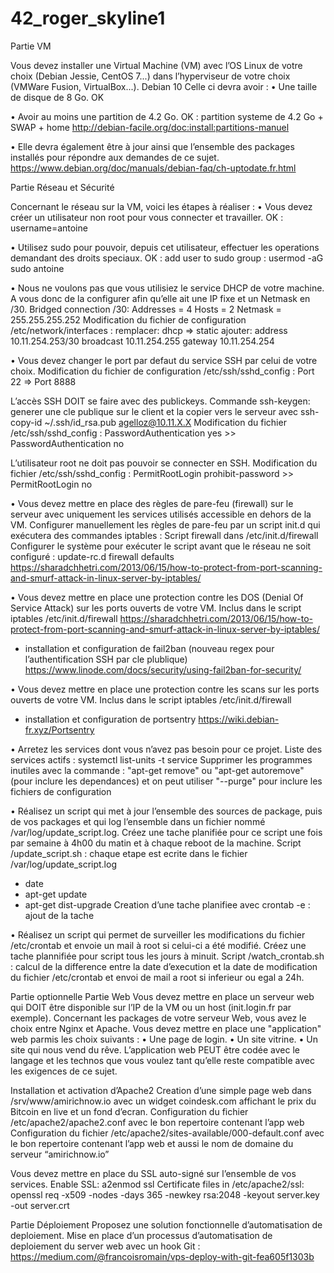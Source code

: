 # 42_roger_skyline1

Partie VM

Vous devez installer une Virtual Machine (VM) avec l’OS Linux de votre choix (Debian Jessie, CentOS 7...) dans l’hyperviseur de votre choix (VMWare Fusion, VirtualBox...).  Debian 10
Celle ci devra avoir : 
• Une taille de disque de 8 Go.  OK

• Avoir au moins une partition de 4.2 Go. OK : partition systeme de 4.2 Go + SWAP + home
http://debian-facile.org/doc:install:partitions-manuel

• Elle devra également être à jour ainsi que l’ensemble des packages installés pour répondre aux demandes de ce sujet.
https://www.debian.org/doc/manuals/debian-faq/ch-uptodate.fr.html

Partie Réseau et Sécurité 

Concernant le réseau sur la VM, voici les étapes à réaliser : 
• Vous devez créer un utilisateur non root pour vous connecter et travailler. 
OK : username=antoine

• Utilisez sudo pour pouvoir, depuis cet utilisateur, effectuer les operations demandant des droits speciaux. 
OK : add user to sudo group : usermod -aG sudo antoine

• Nous ne voulons pas que vous utilisiez le service DHCP de votre machine. A vous donc de la configurer afin qu’elle ait une IP fixe et un Netmask en /30.
Bridged connection
/30: Addresses = 4 Hosts = 2 Netmask = 255.255.255.252
Modification du fichier de configuration /etc/network/interfaces :
remplacer: dhcp => static
ajouter:
address 10.11.254.253/30
broadcast 10.11.254.255
gateway 10.11.254.254

• Vous devez changer le port par defaut du service SSH par celui de votre choix. 
Modification du fichier de configuration /etc/ssh/sshd_config : Port 22 => Port 8888

L’accès SSH DOIT se faire avec des publickeys. 
Commande ssh-keygen: generer une cle publique sur le client et la copier vers le serveur avec ssh-copy-id ~/.ssh/id_rsa.pub agelloz@10.11.X.X
Modification du fichier /etc/ssh/sshd_config : PasswordAuthentication yes >> PasswordAuthentication no

L’utilisateur root ne doit pas pouvoir se connecter en SSH.
Modification du fichier /etc/ssh/sshd_config : PermitRootLogin prohibit-password >> PermitRootLogin no

• Vous devez mettre en place des règles de pare-feu (firewall) sur le serveur avec uniquement les services utilisés accessible en dehors de la VM.
Configurer manuellement les règles de pare-feu par un script init.d qui exécutera des commandes iptables : Script firewall dans /etc/init.d/firewall
Configurer le système pour exécuter le script avant que le réseau ne soit configuré : update-rc.d firewall defaults
https://sharadchhetri.com/2013/06/15/how-to-protect-from-port-scanning-and-smurf-attack-in-linux-server-by-iptables/

• Vous devez mettre en place une protection contre les DOS (Denial Of Service Attack) sur les ports ouverts de votre VM. 
Inclus dans le script iptables /etc/init.d/firewall
https://sharadchhetri.com/2013/06/15/how-to-protect-from-port-scanning-and-smurf-attack-in-linux-server-by-iptables/
+ installation et configuration de fail2ban (nouveau regex pour l’authentification SSH par cle plublique)
https://www.linode.com/docs/security/using-fail2ban-for-security/

• Vous devez mettre en place une protection contre les scans sur les ports ouverts de votre VM. 
Inclus dans le script iptables /etc/init.d/firewall
+ installation et configuration de portsentry
https://wiki.debian-fr.xyz/Portsentry

• Arretez les services dont vous n’avez pas besoin pour ce projet. 
Liste des services actifs : systemctl list-units -t service
Supprimer les programmes inutiles avec la commande : "apt-get remove" ou "apt-get autoremove" (pour inclure les dependances) et on peut utiliser "--purge" pour inclure les fichiers de configuration

• Réalisez un script qui met à jour l’ensemble des sources de package, puis de vos packages et qui log l’ensemble dans un fichier nommé /var/log/update_script.log. Créez une tache planifiée pour ce script une fois par semaine à 4h00 du matin et à chaque reboot de la machine. 
Script /update_script.sh : chaque etape est ecrite dans le fichier /var/log/update_script.log
- date
- apt-get update
- apt-get dist-upgrade
Creation d’une tache planifiee avec crontab -e : ajout de la tache 

• Réalisez un script qui permet de surveiller les modifications du fichier /etc/crontab et envoie un mail à root si celui-ci a été modifié. Créez une tache plannifiée pour script tous les jours à minuit.
Script /watch_crontab.sh : calcul de la difference entre la date d’execution et la date de modification du fichier /etc/crontab et envoi de mail a root si inferieur ou egal a 24h. 

Partie optionnelle 
Partie Web
Vous devez mettre en place un serveur web qui DOIT être disponible sur l’IP de la VM ou un host (init.login.fr par exemple). 
Concernant les packages de votre serveur Web, vous avez le choix entre Nginx et Apache. 
Vous devez mettre en place une "application" web parmis les choix suivants : 
• Une page de login. 
• Un site vitrine. 
• Un site qui nous vend du rêve. 
L’application web PEUT être codée avec le langage et les technos que vous voulez tant qu’elle reste compatible avec les exigences de ce sujet. 

Installation et activation d’Apache2
Creation d’une simple page web dans /srv/www/amirichnow.io avec un widget coindesk.com affichant le prix du Bitcoin en live et un fond d’ecran.
Configuration du fichier /etc/apache2/apache2.conf avec le bon repertoire contenant l’app web
Configuration du fichier /etc/apache2/sites-available/000-default.conf avec le bon repertoire contenant l’app web et aussi le nom de domaine du serveur “amirichnow.io”

Vous devez mettre en place du SSL auto-signé sur l’ensemble de vos services. 
Enable SSL: a2enmod ssl
Certificate files in /etc/apache2/ssl: openssl req -x509 -nodes -days 365 -newkey rsa:2048 -keyout server.key -out server.crt

Partie Déploiement
Proposez une solution fonctionnelle d’automatisation de deploiement.
Mise en place d’un processus d’automatisation de deploiement du server web avec un hook Git : https://medium.com/@francoisromain/vps-deploy-with-git-fea605f1303b
